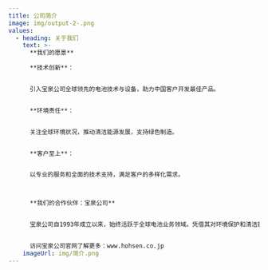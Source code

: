 ```yaml
---
title: 公司简介
image: img/output-2-.png
values:
  - heading: 关于我们
    text: >-
      **我们的愿景**
       
      **技术创新**：


      引入宝泉公司全球领先的电池技术与设备，助力中国客户开发最佳产品。


      **环境责任**：


      关注全球环境状况，推动清洁能源发展，支持绿色制造。


      **客户至上**：


      以专业的服务和全面的技术支持，满足客户的多样化需求。



      **我们的合作伙伴：宝泉公司**


      宝泉公司自1993年成立以来，始终活跃于全球电池业务领域。凭借其对环境保护和清洁能源的关注，宝泉公司开发出满足客户需求的创新设备，助力全球电池行业的技术革新。


      访问宝泉公司官网了解更多：www.hohsen.co.jp
    imageUrl: img/简介.png
---
```


